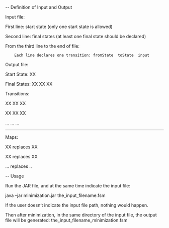 -- Definition of Input and Output

Input file:

First line:	start state (only one start state is allowed)

Second line:	final states (at least one final state should be declared)

From the third line to the end of file:

		Each line declares one transition: fromState  toState  input

Output file:

Start State:	XX

Final States:	XX	XX	XX

Transitions:	

XX	XX	XX

XX	XX	XX

...    ...      ...

------------------------------------------------------------

Maps:

XX 	replaces	XX

XX	replaces	XX

...	replaces	..

-- Usage

Run the JAR file, and at the same time indicate the input file:

java	–jar	minimization.jar	the_input_filename.fsm

If the user doesn’t indicate the input file path, nothing would happen.

Then after minimization, in the same directory of the input file, the output file will be generated:	the_input_filename_minimization.fsm



